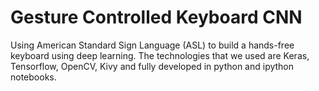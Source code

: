 # Gesture Controlled Keyboard CNN

Using American Standard Sign Language (ASL) to build a hands-free keyboard using deep learning.
The technologies that we used are Keras, Tensorflow, OpenCV, Kivy and fully developed in python and ipython notebooks.